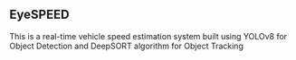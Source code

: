 ## EyeSPEED
This is a real-time vehicle speed estimation system built using YOLOv8 for Object Detection and DeepSORT algorithm for Object Tracking